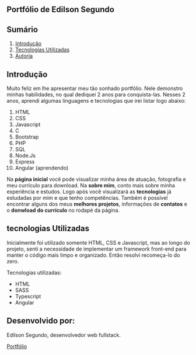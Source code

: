 ## Portfólio de Edilson Segundo

## Sumário
1. [Introdução](#introducao)
4. [Tecnologias Utilizadas](#tecnologias-utilizadas)
7. [Autoria](#autoria)

<h2 id="introducao"> Introdução</h2>
<p>Muito feliz em lhe apresentar meu tão sonhado portfólio. Nele demonstro minhas habilidades, no qual dediquei 2 anos para conquista-las. Nesses 2 anos, aprendi algumas linguagens e tecnologias que irei listar logo abaixo:</p>
    <ol>
        <li>HTML</li>
        <li>CSS</li>
        <li>Javascript</li>
        <li>C</li>
        <li>Bootstrap</li>
        <li>PHP</li>
        <li>SQL</li>
        <li>Node.Js</li>
        <li>Express</li>
        <li>Angular (aprendendo)</li>
    </ol>
<p>Na <strong>página inicial</strong> você pode visualizar minha área de atuação, fotografia e meu currículo para download. Na <strong>sobre mim</strong>, conto mais sobre minha experiência e estudos. Logo após você visualizará as <strong>tecnologias</strong> já estudadas por mim e que tenho competências. Também é possível encontrar alguns dos meus <strong>melhores projetos</strong>, informações de <strong>contatos</strong> e o <strong>donwload do currículo</strong> no rodapé da página.</p>

<h2 id="tecnologias-utilizadas">tecnologias Utilizadas</h2>
<p>Inicialmente foi utilizado somente HTML, CSS e Javascript, mas ao longo do projeto, senti a necessidade de implementar um framework front-end para manter o código mais limpo e organizado. Então resolvi recomeça-lo do zero.</p>
<p>Tecnologias utilizadas:
    <ul>
        <li>HTML</li>
        <li>SASS</li>
        <li>Typescript</li>
        <li>Angular</li>
    </ul>
</p>


<h2 id="autoria">Desenvolvido por:</h2>
<p>Edilson Segundo, desenvolvedor web fullstack.</p>

[Portfólio](https://edilsonsegundo.vercel.app/)
